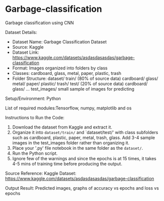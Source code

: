 # Garbage-classification
Garbage classification using CNN

Dataset Details:

- Dataset Name: Garbage Classification Dataset
- Source: Kaggle
- Dataset Link: https://www.kaggle.com/datasets/asdasdasasdas/garbage-classification
- Format: Images organized into folders by class
- Classes: cardboard, glass, metal, paper, plastic, trash
- Folder Structure:
  dataset/
    train/  (80% of source data)
      cardboard/
      glass/
      metal/
      paper/
      plastic/
      trash/
    test/    (20% of source data)
      cardboard/
      glass/
      ...
    test_images/
     small sample of images for predicting


Setup/Environment: Python

List of required modules:Tensorflow, numpy, matplotlib and os


Instructions to Run the Code:
1. Download the dataset from Kaggle and extract it.
2. Organize it into `dataset/train/` and `dataset/test/' with class subfolders such as cardboard, plastic, paper, metal, trash, glass. Add 3-4 sample images in the test_images folder rather than organizing it.
3. Place your '.py' file notebook in the same folder as the `dataset/`.
4. Run the Python script.
5. Ignore few of the warnings and since the epochs is at 15 times, it takes 4-5 mins of training time before producing the output.


Source Reference:
Kaggle Dataset: https://www.kaggle.com/datasets/asdasdasasdas/garbage-classification


Output Result:
Predicted images, graphs of accuracy vs epochs and loss vs epochs
